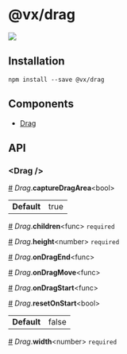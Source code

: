 # @vx/drag

<a title="@vx/drag npm downloads" href="https://www.npmjs.com/package/@vx/drag">
  <img src="https://img.shields.io/npm/dm/@vx/drag.svg?style=flat-square" />
</a>


## Installation

```
npm install --save @vx/drag
```


## Components



  - [Drag](#drag-)

## API



<h3 id="drag-">&lt;Drag /&gt;</h3>


<a id="#Drag__captureDragArea" name="Drag__captureDragArea" href="#Drag__captureDragArea">#</a> *Drag*.**captureDragArea**&lt;bool&gt;  <table><tr><td><strong>Default</strong></td><td>true</td></td></table>

<a id="#Drag__children" name="Drag__children" href="#Drag__children">#</a> *Drag*.**children**&lt;func&gt; `required` 

<a id="#Drag__height" name="Drag__height" href="#Drag__height">#</a> *Drag*.**height**&lt;number&gt; `required` 

<a id="#Drag__onDragEnd" name="Drag__onDragEnd" href="#Drag__onDragEnd">#</a> *Drag*.**onDragEnd**&lt;func&gt;  

<a id="#Drag__onDragMove" name="Drag__onDragMove" href="#Drag__onDragMove">#</a> *Drag*.**onDragMove**&lt;func&gt;  

<a id="#Drag__onDragStart" name="Drag__onDragStart" href="#Drag__onDragStart">#</a> *Drag*.**onDragStart**&lt;func&gt;  

<a id="#Drag__resetOnStart" name="Drag__resetOnStart" href="#Drag__resetOnStart">#</a> *Drag*.**resetOnStart**&lt;bool&gt;  <table><tr><td><strong>Default</strong></td><td>false</td></td></table>

<a id="#Drag__width" name="Drag__width" href="#Drag__width">#</a> *Drag*.**width**&lt;number&gt; `required` 

